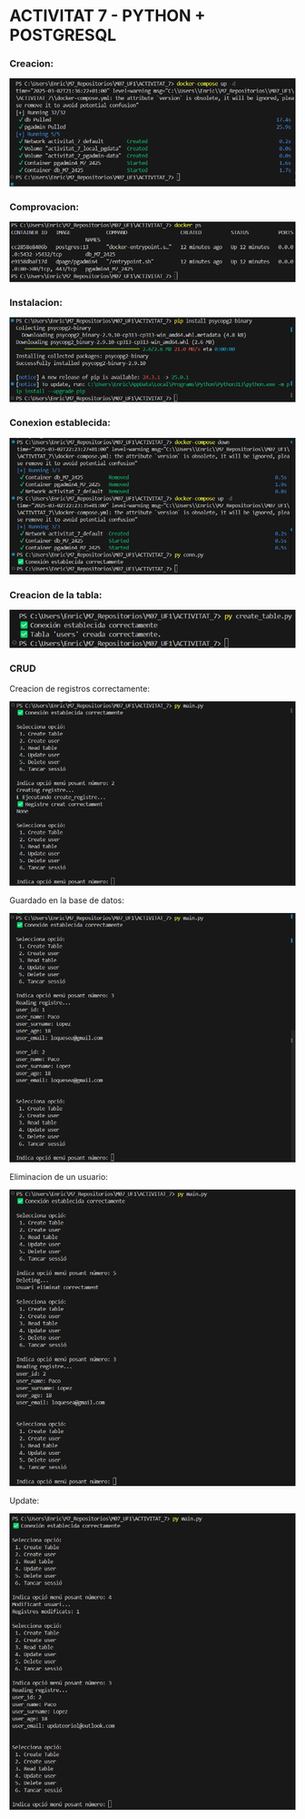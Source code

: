 # ACTIVITAT 7 - PYTHON + POSTGRESQL

### Creacion:

<img src="img/criea.png" alt="cax"><br>

### Comprovacion:

<img src="img/compmrwa.png" alt="cds"><br>

### Instalacion:

<img src="img/vvfedcscd.png" alt="veds"><br>

### Conexion establecida:

<img src="img/etabs.png" alt="cbvgrds"><br>

### Creacion de la tabla:

<img src="img/tabxas.png" alt="vfdvfd"><br>

### CRUD

Creacion de registros correctamente:

<img src="img/registro.png" alt="edwdwewdew"><br>

Guardado en la base de datos:

<img src="img/bd.png" alt="cewcwedfc"><br>

Eliminacion de un usuario:

<img src="img/delete.png" alt="edsssssscwedfc"><br>

Update:

<img src="img/update.png" alt="edsalgoedfc"><br>
